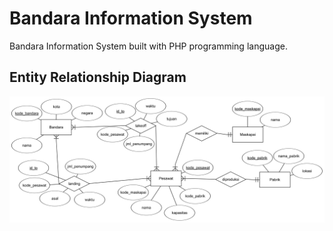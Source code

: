 # Bandara Information System
Bandara Information System built with PHP programming language.

## Entity Relationship Diagram
![ERD Bandara](bandara.png "ERD Bandara")